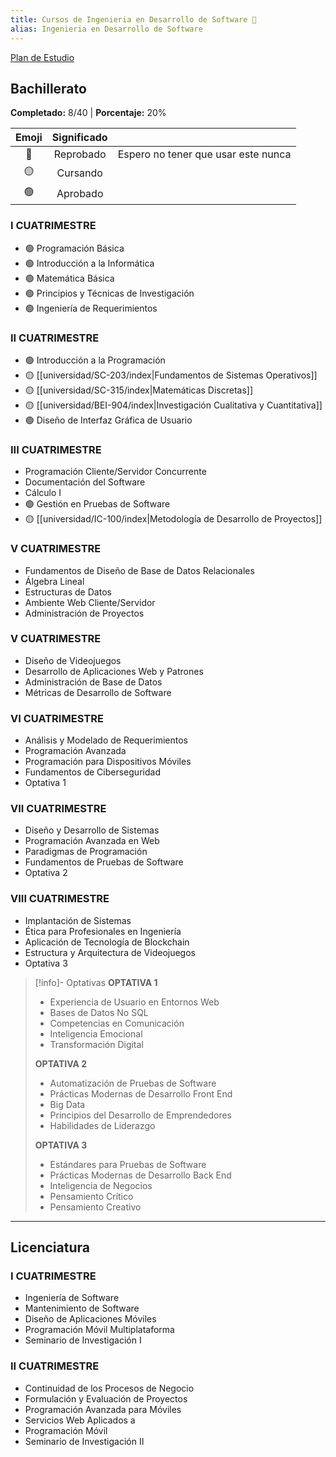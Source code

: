 ```yaml
---
title: Cursos de Ingenieria en Desarrollo de Software 📜
alias: Ingenieria en Desarrollo de Software
---
```

[Plan de Estudio](https://cdn.ufidelitas.ac.cr/wp-content/uploads/2024/08/05101715/UFidelitas_Plan-de-Estudios_Ing-en-Desarrollo-de-Software-compressed.pdf)

## **Bachillerato**
**Completado:** 8/40 | **Porcentaje:** 20%


| Emoji | Significado |                                     |
|:-----:|:-----------:| ----------------------------------- |
|  🔴   |  Reprobado  | Espero no tener que usar este nunca |
|  🟡   |  Cursando   |                                     |
|  🟢   |  Aprobado   |                                     |


### **I CUATRIMESTRE**
- 🟢 Programación Básica 
- 🟢 Introducción a la Informática 
- 🟢 Matemática Básica 
- 🟢 Principios y Técnicas de Investigación 
- 🟢 Ingeniería de Requerimientos 

### **II CUATRIMESTRE**
- 🟢 Introducción a la Programación
- 🟡 [[universidad/SC-203/index|Fundamentos de Sistemas Operativos]]
- 🟡 [[universidad/SC-315/index|Matemáticas Discretas]]
- 🟡 [[universidad/BEI-904/index|Investigación Cualitativa y Cuantitativa]]
- 🟢 Diseño de Interfaz Gráfica de Usuario 

### **III CUATRIMESTRE**
- Programación Cliente/Servidor Concurrente
- Documentación del Software
- Cálculo I
- 🟢 Gestión en Pruebas de Software 
- 🟡 [[universidad/IC-100/index|Metodología de Desarrollo de Proyectos]]

### **V CUATRIMESTRE**
- Fundamentos de Diseño de Base de Datos Relacionales
- Álgebra Lineal
- Estructuras de Datos
- Ambiente Web Cliente/Servidor
- Administración de Proyectos

### **V CUATRIMESTRE**
- Diseño de Videojuegos
- Desarrollo de Aplicaciones Web y Patrones
- Administración de Base de Datos
- Métricas de Desarrollo de Software

### **VI CUATRIMESTRE**
- Análisis y Modelado de Requerimientos
- Programación Avanzada
- Programación para Dispositivos Móviles
- Fundamentos de Ciberseguridad
- Optativa 1

### **VII CUATRIMESTRE**
- Diseño y Desarrollo de Sistemas
- Programación Avanzada en Web
- Paradigmas de Programación
- Fundamentos de Pruebas de Software
- Optativa 2

### **VIII CUATRIMESTRE**
- Implantación de Sistemas
- Ética para Profesionales en Ingeniería
- Aplicación de Tecnología de Blockchain
- Estructura y Arquitectura de Videojuegos
- Optativa 3

>[!info]- Optativas
>**OPTATIVA 1**
>- Experiencia de Usuario en Entornos Web
>- Bases de Datos No SQL
>- Competencias en Comunicación
>- Inteligencia Emocional
>- Transformación Digital
>
>**OPTATIVA 2**
>- Automatización de Pruebas de Software
>- Prácticas Modernas de Desarrollo Front End
>- Big Data
>- Principios del Desarrollo de Emprendedores
>- Habilidades de Liderazgo
>
>**OPTATIVA 3**
>- Estándares para Pruebas de Software
>- Prácticas Modernas de Desarrollo Back End
>- Inteligencia de Negocios
>- Pensamiento Crítico
>- Pensamiento Creativo

---

## **Licenciatura**

### **I CUATRIMESTRE**
- Ingeniería de Software
- Mantenimiento de Software
- Diseño de Aplicaciones Móviles
- Programación Móvil Multiplataforma
- Seminario de Investigación I

### **II CUATRIMESTRE**
- Continuidad de los Procesos de Negocio
- Formulación y Evaluación de Proyectos
- Programación Avanzada para Móviles
- Servicios Web Aplicados a
- Programación Móvil
- Seminario de Investigación II
